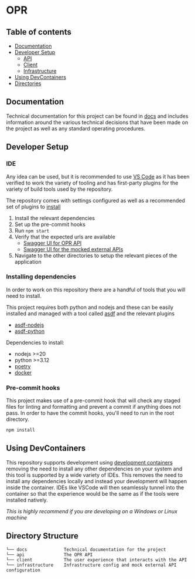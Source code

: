 # OPR

## Table of contents

- [Documentation](./README.md#documentation)
- [Developer Setup](./README.md#developer-setup)
  - [API](./api/README.md#developer-setup)
  - [Client](./client/README.md#developer-setup)
  - [Infrastructure](./infrastructure/README.md#developer-setup)
- [Using DevContainers](./README.md#using-devcontainers)
- [Directories](./README.md#directory-structure)

## Documentation

Technical documentation for this project can be found in [docs](./docs/README.md) and includes information around the various technical decisions that have been made on the project as well as any standard operating procedures.

## Developer Setup

### IDE

Any idea can be used, but it is recommended to use [VS Code](https://code.visualstudio.com/download) as it has been verified to work the variety of tooling and has first-party plugins for the variety of build tools used by the repository.

The repository comes with settings configured as well as a recommended set of plugins to [install](.vscode/README.md#plugins-to-install)

1. Install the relevant dependencies
2. Set up the pre-commit hooks
3. Run `npm start`
4. Verify that the expected urls are available
   - [Swagger UI for OPR API](http://localhost:8000/v1/ui)
   - [Swagger UI for the mocked external APIs](http://localhost:8080/_spec/)
5. Navigate to the other directories to setup the relevant pieces of the application

### Installing dependencies

In order to work on this repository there are a handful of tools that you will need to install.

This project requires both python and nodejs and these can be easily installed and managed with a tool called [asdf](https://asdf-vm.com/) and the relevant plugins

- [asdf-nodejs](https://github.com/asdf-vm/asdf-nodejs)
- [asdf-python](https://github.com/asdf-community/asdf-python)

Dependencies to install:

- nodejs >=20
- python >=3.12
- [poetry](https://python-poetry.org/docs/#installing-with-the-official-installer)
- [docker](https://docs.docker.com/engine/install/)

### Pre-commit hooks

This project makes use of a pre-commit hook that will check any staged files for linting and formatting and prevent a commit if anything does not pass. In order to have the commit hooks, you'll need to run in the root directory.

```sh
npm install
```

## Using DevContainers

This repository supports development using [development containers](https://containers.dev/) removing the need to install any other dependencies on your system
and this tool is supported by a wide variety of IDEs. This removes the need to install any dependencies locally and instead your development will happen inside the
container. IDEs like VSCode will then seamlessly tunnel into the container so that the experience would be the same as if the tools were installed natively.

_This is highly recommend if you are developing on a Windows or Linux machine_

## Directory Structure

```
└── docs              Technical documentation for the project
└── api               The OPR API
└── client            The user experience that interacts with the API
└── infrastructure    Infrastructure config and mock external API configuration
```
